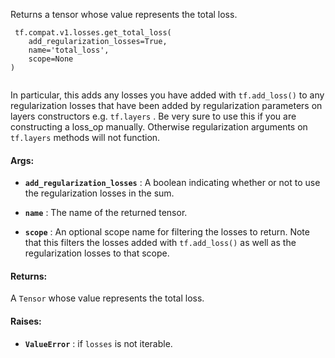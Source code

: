 Returns a tensor whose value represents the total loss.



```
 tf.compat.v1.losses.get_total_loss(
    add_regularization_losses=True,
    name='total_loss',
    scope=None
)
 
```

In particular, this adds any losses you have added with  `tf.add_loss()`  to
any regularization losses that have been added by regularization parameters
on layers constructors e.g.  `tf.layers` . Be very sure to use this if you
are constructing a loss_op manually. Otherwise regularization arguments
on  `tf.layers`  methods will not function.



#### Args:

- **`add_regularization_losses`** : A boolean indicating whether or not to use the
regularization losses in the sum.

- **`name`** : The name of the returned tensor.

- **`scope`** : An optional scope name for filtering the losses to return. Note that
this filters the losses added with  `tf.add_loss()`  as well as the
regularization losses to that scope.



#### Returns:
A  `Tensor`  whose value represents the total loss.



#### Raises:

- **`ValueError`** : if  `losses`  is not iterable.

